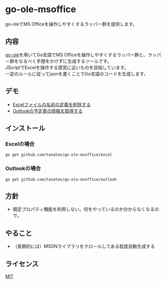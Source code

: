 go-ole-msoffice
====
go-oleでMS Officeを操作しやすくするラッパー群を提供します。
## 内容
[go-ole](https://github.com/go-ole/go-ole)を用いてGo言語でMS Officeを操作しやすくするラッパー群と、ラッパー群をなるべく手間をかけずに生成するツールです。  
JScriptでExcelを操作する感覚に近いものを目指しています。  
一定のルールに従ってjsonを書くことでGo言語のコードを生成します。  

## デモ
- [Excelファイルの名前の定義を削除する](https://github.com/tanaton/go-ole-msoffice/blob/master/example/excel/namedelete/namedelete.go)
- [Outlookの予定表の情報を取得する](https://github.com/tanaton/go-ole-msoffice/blob/master/example/outlook/calendar_read/calendar_read.go)

## インストール
### Excelの場合
`go get github.com/tanaton/go-ole-msoffice/excel`

### Outlookの場合
`go get github.com/tanaton/go-ole-msoffice/outlook`

## 方針
- 既定プロパティ機能を利用しない。何をやっているのか分からなくなるので。

## やること
- （長期的には）MSDNライブラリをクロールしてある程度自動生成する

## ライセンス
[MIT](https://github.com/tanaton/go-ole-msoffice/blob/master/LICENSE.txt)
